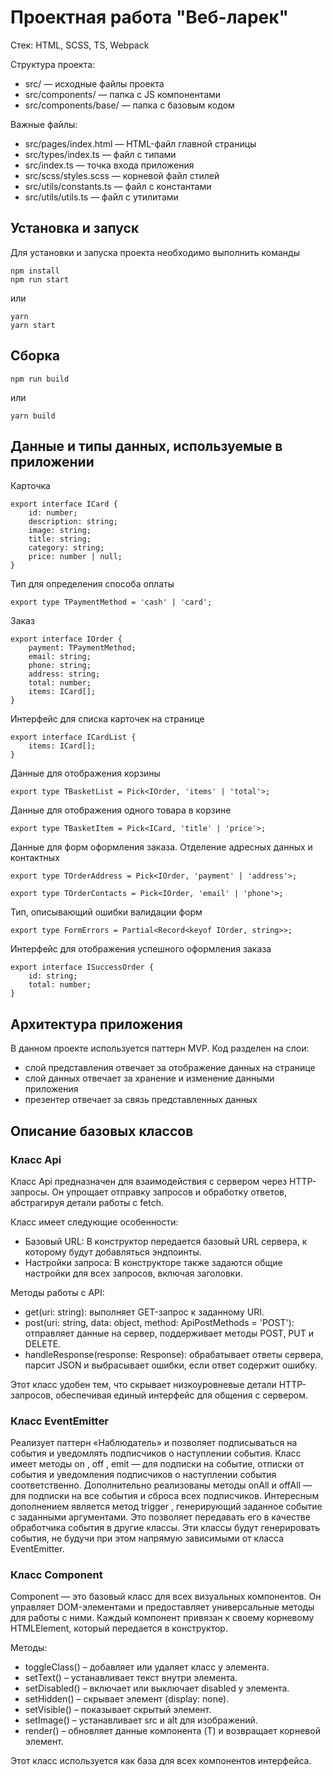 # Проектная работа "Веб-ларек"

Стек: HTML, SCSS, TS, Webpack

Структура проекта:
- src/ — исходные файлы проекта
- src/components/ — папка с JS компонентами
- src/components/base/ — папка с базовым кодом

Важные файлы:
- src/pages/index.html — HTML-файл главной страницы
- src/types/index.ts — файл с типами
- src/index.ts — точка входа приложения
- src/scss/styles.scss — корневой файл стилей
- src/utils/constants.ts — файл с константами
- src/utils/utils.ts — файл с утилитами

## Установка и запуск
Для установки и запуска проекта необходимо выполнить команды

```
npm install
npm run start
```

или

```
yarn
yarn start
```
## Сборка

```
npm run build
```

или

```
yarn build
```
## Данные и типы данных, используемые в приложении

Карточка

```
export interface ICard {
	id: number;
	description: string;
	image: string;
	title: string;
	category: string;
	price: number | null;
}
```

Тип для определения способа оплаты

```
export type TPaymentMethod = 'cash' | 'card';
```

Заказ

```
export interface IOrder {
	payment: TPaymentMethod;
	email: string;
	phone: string;
	address: string;
	total: number;
	items: ICard[];
}
```

Интерфейс для списка карточек на странице

```
export interface ICardList {
	items: ICard[];
}
```

Данные для отображения корзины

```
export type TBasketList = Pick<IOrder, 'items' | 'total'>;
```

Данные для отображения одного товара в корзине

```
export type TBasketItem = Pick<ICard, 'title' | 'price'>;
```

Данные для форм оформления заказа. Отделение адресных данных и контактных

```
export type TOrderAddress = Pick<IOrder, 'payment' | 'address'>;

export type TOrderContacts = Pick<IOrder, 'email' | 'phone'>;
```

Тип, описывающий ошибки валидации форм
```
export type FormErrors = Partial<Record<keyof IOrder, string>>;
```

Интерфейс для отображения успешного оформления заказа
```
export interface ISuccessOrder {
	id: string;
	total: number;
}
```
## Архитектура приложения

В данном проекте используется паттерн MVP. Код разделен на слои:
- слой представления отвечает за отображение данных на странице
- слой данных отвечает за хранение и изменение данными приложения
- презентер отвечает за связь представленных данных

## Описание базовых классов

### Класс Api
Класс Api предназначен для взаимодействия с сервером через HTTP-запросы. Он упрощает отправку запросов и обработку ответов, абстрагируя детали работы с fetch.

Класс имеет следующие особенности:

- Базовый URL: В конструктор передается базовый URL сервера, к которому будут добавляться эндпоинты.
- Настройки запроса: В конструкторе также задаются общие настройки для всех запросов, включая заголовки. 

Методы работы с API:
- get(uri: string): выполняет GET-запрос к заданному URI.
- post(uri: string, data: object, method: ApiPostMethods = 'POST'): отправляет данные на сервер, поддерживает методы POST, PUT и DELETE.
- handleResponse(response: Response): обрабатывает ответы сервера, парсит JSON и выбрасывает ошибки, если ответ содержит ошибку.

Этот класс удобен тем, что скрывает низкоуровневые детали HTTP-запросов, обеспечивая единый интерфейс для общения с сервером.


### Класс EventEmitter
   Реализует паттерн «Наблюдатель» и позволяет подписываться на события и уведомлять подписчиков
   о наступлении события.
   Класс имеет методы on ,  off ,  emit  — для подписки на событие, отписки от события и уведомления
   подписчиков о наступлении события соответственно.
   Дополнительно реализованы методы  onAll и  offAll  — для подписки на все события и сброса всех
   подписчиков.
   Интересным дополнением является метод  trigger , генерирующий заданное событие с заданными
   аргументами. Это позволяет передавать его в качестве обработчика события в другие классы. Эти
   классы будут генерировать события, не будучи при этом напрямую зависимыми от
   класса  EventEmitter.

### Класс Component
Component — это базовый класс для всех визуальных компонентов. Он управляет DOM-элементами и предоставляет универсальные методы для работы с ними. Каждый компонент привязан к своему корневому HTMLElement, который передается в конструктор.

Методы:

- toggleClass() – добавляет или удаляет класс у элемента.
- setText() – устанавливает текст внутри элемента.
- setDisabled() – включает или выключает disabled у элемента.
- setHidden() – скрывает элемент (display: none).
- setVisible() – показывает скрытый элемент.
- setImage() – устанавливает src и alt для изображений.
- render() – обновляет данные компонента (T) и возвращает корневой элемент.

Этот класс используется как база для всех компонентов интерфейса.
